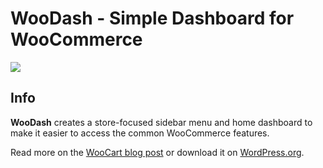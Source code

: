 # WooDash - Simple Dashboard for WooCommerce
![](https://github.com/woocart/woodash/workflows/Tests/badge.svg)

## Info

**WooDash** creates a store-focused sidebar menu and home dashboard to make it easier to access the common WooCommerce features.

Read more on the [WooCart blog post](https://woocart.com/blog/free-woodash-plugin) or download it on [WordPress.org](https://wordpress.org/plugins/woodash/).
